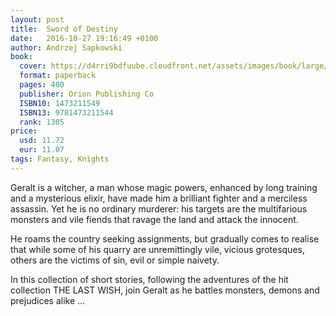 ```yaml
---
layout: post
title:  Sword of Destiny
date:   2016-10-27 19:16:49 +0100
author: Andrzej Sapkowski
book: 
  cover: https://d4rri9bdfuube.cloudfront.net/assets/images/book/large/9781/4732/9781473211544.jpg
  format: paperback
  pages: 400
  publisher: Orion Publishing Co
  ISBN10: 1473211549
  ISBN13: 9781473211544
  rank: 1305
price: 
  usd: 11.72
  eur: 11.07
tags: Fantasy, Knights
---
```


Geralt is a witcher, a man whose magic powers, enhanced by long training and a mysterious elixir, have made him a brilliant fighter and a merciless assassin. Yet he is no ordinary murderer: his targets are the multifarious monsters and vile fiends that ravage the land and attack the innocent. 

He roams the country seeking assignments, but gradually comes to realise that while some of his quarry are unremittingly vile, vicious grotesques, others are the victims of sin, evil or simple naivety. 

In this collection of short stories, following the adventures of the hit collection THE LAST WISH, join Geralt as he battles monsters, demons and prejudices alike ...